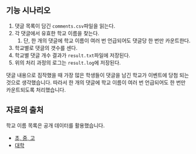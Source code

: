 ## 기능 시나리오
1. 댓글 목록이 담긴 `comments.csv`파일을 읽는다.
2. 각 댓글에서 유효한 학교 이름을 찾는다.
   1. 단, 한 개의 댓글에 학교 이름이 여러 번 언급되어도 댓글당 한 번만 카운트한다.
3. 학교별로 댓글의 갯수를 센다.
4. 학교별 댓글 개수 결과가 `result.txt`파일에 저장된다.
5. 위의 처리 과정의 로그는 `result.log`에 저장된다.

댓글 내용으로 짐작했을 때 가장 많은 학생들이 댓글을 남긴 학교가 이벤트에 당첨 되는 것으로 생각했습니다. 따라서 한 개의 댓글에 학교 이름이 여러 번 언급되어도 한 번만 카운트되도록 처리했습니다. 

## 자료의 출처
학교 이름 목록은 공개 데이터를 활용했습니다.
- [초, 중, 고](https://www.schoolinfo.go.kr/ng/go/pnnggo_a01_l2.do)
- [대학](https://www.data.go.kr/tcs/dss/selectStdDataDetailView.do)
